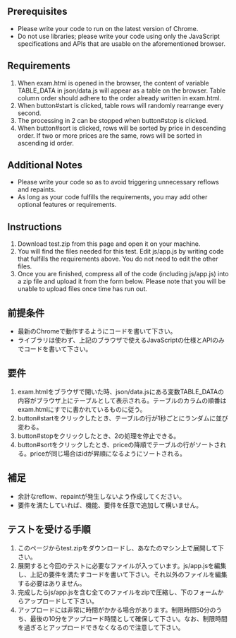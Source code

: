 ## Prerequisites

- Please write your code to run on the latest version of Chrome.
- Do not use libraries; please write your code using only the JavaScript specifications and APIs that are usable on the aforementioned browser.

## Requirements

1. When exam.html is opened in the browser, the content of variable TABLE_DATA in json/data.js will appear as a table on the browser. Table column order should adhere to the order already written in exam.html.
2. When button#start is clicked, table rows will randomly rearrange every second.
3. The processing in 2 can be stopped when button#stop is clicked.
4. When button#sort is clicked, rows will be sorted by price in descending order. If two or more prices are the same, rows will be sorted in ascending id order.

## Additional Notes

- Please write your code so as to avoid triggering unnecessary reflows and repaints.
- As long as your code fulfills the requirements, you may add other optional features or requirements.

## Instructions

1. Download test.zip from this page and open it on your machine.
2. You will find the files needed for this test. Edit js/app.js by writing code that fulfills the requirements above. You do not need to edit the other files.
3. Once you are finished, compress all of the code (including js/app.js) into a zip file and upload it from the form below. Please note that you will be unable to upload files once time has run out.

## 前提条件

- 最新のChromeで動作するようにコードを書いて下さい。
- ライブラリは使わず、上記のブラウザで使えるJavaScriptの仕様とAPIのみでコードを書いて下さい。

## 要件

1. exam.htmlをブラウザで開いた時、json/data.jsにある変数TABLE_DATAの内容がブラウザ上にテーブルとして表示される。テーブルのカラムの順番はexam.htmlにすでに書かれているものに従う。
2. button#startをクリックしたとき、テーブルの行が1秒ごとにランダムに並び変わる。
3. button#stopをクリックしたとき、2の処理を停止できる。
4. button#sortをクリックしたとき、priceの降順でテーブルの行がソートされる。priceが同じ場合はidが昇順になるようにソートされる。

## 補足

* 余計なreflow、repaintが発生しないよう作成してください。
* 要件を満たしていれば、機能、要件を任意で追加して構いません。

## テストを受ける手順

1. このページからtest.zipをダウンロードし、あなたのマシン上で展開して下さい。
2. 展開すると今回のテストに必要なファイルが入っています。js/app.jsを編集し、上記の要件を満たすコードを書いて下さい。それ以外のファイルを編集する必要はありません。
3. 完成したらjs/app.jsを含む全てのファイルをzipで圧縮し、下のフォームからアップロードして下さい。
4. アップロードには非常に時間がかかる場合があります。制限時間50分のうち、最後の10分をアップロード時間として確保して下さい。なお、制限時間を過ぎるとアップロードできなくなるので注意して下さい。